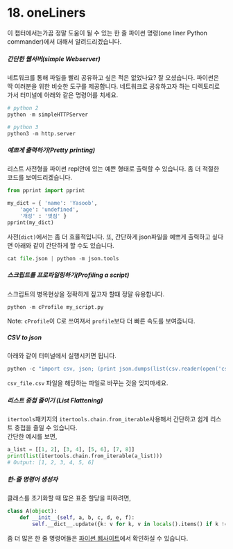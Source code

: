 # 18. oneLiners

이 챕터에서는가끔 정말 도움이 될 수 있는 한 줄 파이썬 명령\(one liner Python commander\)에서 대해서 알려드리겠습니다.

##### 간단한 웹서버\(simple Webserver\)

네트워크를 통해 파일을 빨리 공유하고 싶은 적은 없었나요? 잘 오셨습니다. 파이썬은 딱 여러분을 위한 비슷한 도구를 제공합니다. 네트워크로 공유하고자 하는 디렉토리로 가서 터미널에 아래와 같은 명령어를 치세요.

```python
# python 2
python -m simpleHTTPServer

# python 3
python3 -m http.server
```

##### 예쁘게 출력하기\(Pretty printing\)

리스트 사전형을 파이썬 repl안에 있는 예쁜 형태로 출력할 수 있습니다. 좀 더 적절한 코드를 보여드리겠습니다.

```python
from pprint import pprint

my_dict = { 'name': 'Yasoob',
    'age': 'undefined', 
    '개성' : '멋짐' }
pprint(my_dict)
```

사전\(`dict)`에서는 좀 더 효율적입니다. 또, 간단하게 json파일을 예쁘게 출력하고 싶다면 아래와 같이 간단하게 할 수도 있습니다.

```python
cat file.json | python -m json.tools
```

##### 스크립트를 프로파일링하기\(Profiling a script\)

스크립트의 병목현상을 정확하게 짚고자 할떄  정말 유용합니다.

```python
python -m cProfile my_script.py
```

Note: `cProfile`이 C로 쓰여져서 `profile`보다 더 빠른 속도를 보여줍니다.

##### CSV to json

아래와 같이 터미널에서 실행시키면 됩니다.

```python
python -c "import csv, json; (print json.dumps(list(csv.reader(open('csv_file.csv')))))"
```

`csv_file.csv` 파일을 해당하는 파일로 바꾸는 것을 잊지마세요.

##### 리스트 중첩 줄이기 \(List Flattening\)

`itertools`패키지의 `itertools.chain.from_iterable`사용해서 간단하고 쉽게 리스트 중첩을 줄일 수 있습니다.   
간단한 예시를 보면,

```python
a_list = [[1, 2], [3, 4], [5, 6], [7, 8]]
print(list(itertools.chain.from_iterable(a_list)))
# Output: [1, 2, 3, 4, 5, 6]
```

##### 한-줄 명령어 생성자

클래스를 초기화할 때 많은 표준 할당을 피하려면, 

```python
class A(object):
    def __init__(self, a, b, c, d, e, f):
        self.__dict__.update({k: v for k, v in locals().items() if k != 'self'})
```

좀 더 많은 한 줄 명령어들은 [파이썬 웹사이트](https://wiki.python.org/moin/Powerful%20Python%20One-Liners)에서 확인하실 수 있습니다.

